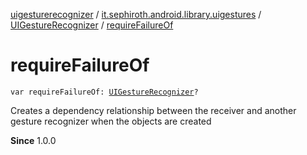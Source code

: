 [uigesturerecognizer](../../index.md) / [it.sephiroth.android.library.uigestures](../index.md) / [UIGestureRecognizer](index.md) / [requireFailureOf](./require-failure-of.md)

# requireFailureOf

`var requireFailureOf: `[`UIGestureRecognizer`](index.md)`?`

Creates a dependency relationship between the receiver and another gesture recognizer when the objects are created

**Since**
1.0.0

